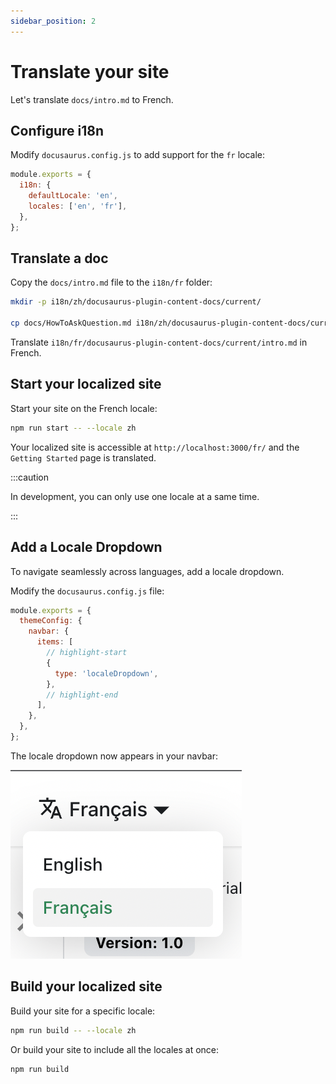 ```yaml
---
sidebar_position: 2
---
```


# Translate your site

Let's translate `docs/intro.md` to French.

## Configure i18n

Modify `docusaurus.config.js` to add support for the `fr` locale:

```js title="docusaurus.config.js"
module.exports = {
  i18n: {
    defaultLocale: 'en',
    locales: ['en', 'fr'],
  },
};
```

## Translate a doc

Copy the `docs/intro.md` file to the `i18n/fr` folder:

```bash
mkdir -p i18n/zh/docusaurus-plugin-content-docs/current/

cp docs/HowToAskQuestion.md i18n/zh/docusaurus-plugin-content-docs/current/HowToAskQuestion.md
```

Translate `i18n/fr/docusaurus-plugin-content-docs/current/intro.md` in French.

## Start your localized site

Start your site on the French locale:

```bash
npm run start -- --locale zh
```

Your localized site is accessible at `http://localhost:3000/fr/` and the `Getting Started` page is translated.

:::caution

In development, you can only use one locale at a same time.

:::

## Add a Locale Dropdown

To navigate seamlessly across languages, add a locale dropdown.

Modify the `docusaurus.config.js` file:

```js title="docusaurus.config.js"
module.exports = {
  themeConfig: {
    navbar: {
      items: [
        // highlight-start
        {
          type: 'localeDropdown',
        },
        // highlight-end
      ],
    },
  },
};
```

The locale dropdown now appears in your navbar:

![Locale Dropdown](./img/localeDropdown.png)

## Build your localized site

Build your site for a specific locale:

```bash
npm run build -- --locale zh
```

Or build your site to include all the locales at once:

```bash
npm run build
```
